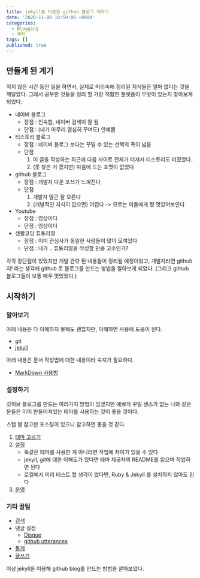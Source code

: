 ```yaml
---
title: jekyll을 이용한 github 블로그 제작기
date: '2020-11-08 19:59:00 +0900'
categories:
  - Blogging
  - 제작
tags: []
published: true
---
```


## 만들게 된 계기
적지 않은 시간 동안 일을 하면서, 실제로 머리속에 정리된 지식들은 얼마 없다는 것을 깨달았다.
그래서 공부한 것들을 정리 할 가장 적합한 플랫폼이 무엇이 있는지 찾아보게 되었다.

* 네이버 블로그
    * 장점 : 친숙함, 네이버 검색이 잘 됨
    * 단점 : (내가 아무리 열심히 꾸며도) 안예쁨
* 티스토리 블로그
    * 장점 : 네이버 블로그 보다는 꾸밀 수 있는 선택의 폭이 넓음
    * 단점 
        1. 이 글을 작성하는 최근에 다음 사이트 전체가 터져서 티스토리도 터졌었다..
        1. (못 찾은 거 겠지만) 마음에 드는 포맷이 없었다
* github 블로그
    * 장점 : 개발자 다운 포쓰가 느껴진다
    * 단점
        1. 개발자 말곤 잘 모른다
        1. (개발적인 지식이 없으면) 어렵다 -> 모르는 이들에게 짱 멋있어보인다
* Youtube
    * 장점 : 영상이다
    * 단점 : 영상이다
* 생활코딩 튜토리얼
    * 장점 : 이미 관심사가 동일한 사람들이 많이 모여있다
    * 단점 : 내가 .. 튜토리얼을 작성할 만큼 고수인가?

각각 장단점이 있었지만 개발 관련 된 내용들이 정리될 예정이었고,
개발자라면 github 지! 라는 생각에 github 로 블로그를 만드는 방법을 알아보게 되었다.
(그리고 github 블로그들이 보통 매우 멋있었다.)



## 시작하기
### 알아보기
아래 내용은 다 이해하지 못해도 괜찮지만, 이해하면 사용에 도움이 된다.
* git
* [jekyll](http://t-robotics.blogspot.com/2016/04/jekyll.html#.X6vvr2gzaUk)

아래 내용은 문서 작성법에 대한 내용이라 숙지가 필요하다.
* [MarkDown 사용법](https://gist.github.com/ihoneymon/652be052a0727ad59601)



### 설정하기
깃허브 블로그를 만드는 여러가지 방법이 있겠지만 예쁘게 꾸밀 센스가 없는 나와 같은 분들은 이미 만들어져있는 테마를 사용하는 것이 좋을 것이다. 

스탭 별 참고한 포스팅이 있으니 참고하면 좋을 것 같다.

1. [테마 고르기](https://theorydb.github.io/envops/2019/05/02/envops-blog-theme/#jekyll-themes-%EA%B3%A0%EB%A5%B4%EA%B8%B0)
1. [설정](https://theorydb.github.io/envops/2019/05/03/envops-blog-github-pages-jekyll/)
	* 똑같은 테마를 사용한 게 아니라면 작업에 차이가 있을 수 있다
    * jekyll, git에 대한 이해도가 있다면 테마 제공자의 README를 읽으며 작업하면 된다
    * 로컬에서 미리 테스트 할 생각이 없다면, Ruby & Jekyll 를 설치하지 않아도 된다
1. [운영](https://theorydb.github.io/envops/2019/05/04/envops-blog-posting-prose-io/)



### 기타 꿀팁
* [검색](https://theorydb.github.io/envops/2019/05/11/envops-blog-tipue-search/)
* 댓글 설정
	* [Disque](https://17billion.github.io/jekyll/disqus/reply/2017/06/01/jekyll_disqus.html)
    * [github utterances](https://baek.dev/post/4/)
* [통계](https://analytics.google.com/analytics/web/#/)
* [글쓰기](https://theorydb.github.io/envops/2019/05/04/envops-blog-posting-prose-io/)
    

이상 jekyll을 이용해 github blog를 만드는 방법을 알아보았다.
